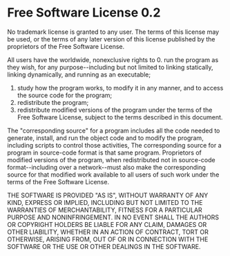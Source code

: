 # Free Software License 0.2
No trademark license is granted to any user. The terms of this license may be used, or the terms of any later version of this license published by the proprietors of the Free Software License.

All users have the worldwide, nonexclusive rights to
0. run the program as they wish, for any purpose--including but not limited to linking statically, linking dynamically, and running as an executable;
1. study how the program works, to modify it in any manner, and to access the source code for the program;
2. redistribute the program;
3. redistribute modified versions of the program under the terms of the Free Software License, subject to the terms described in this document.

The "corresponding source" for a program includes all the code needed to generate, install, and run the object code and to modify the program, including scripts to control those activities, The corresponding source for a program in source-code format is that same program. Proprietors of modified versions of the program, when redistributed not in source-code format--including over a network--must also make the corresponding source for that modified work available to all users of such work under the terms of the Free Software License.

THE SOFTWARE IS PROVIDED "AS IS", WITHOUT WARRANTY OF ANY KIND, EXPRESS OR IMPLIED, INCLUDING BUT NOT LIMITED TO THE WARRANTIES OF MERCHANTABILITY, FITNESS FOR A PARTICULAR PURPOSE AND NONINFRINGEMENT. IN NO EVENT SHALL THE AUTHORS OR COPYRIGHT HOLDERS BE LIABLE FOR ANY CLAIM, DAMAGES OR OTHER LIABILITY, WHETHER IN AN ACTION OF CONTRACT, TORT OR OTHERWISE, ARISING FROM, OUT OF OR IN CONNECTION WITH THE SOFTWARE OR THE USE OR OTHER DEALINGS IN THE SOFTWARE.
